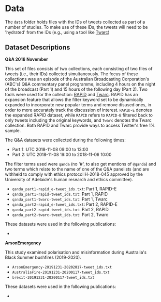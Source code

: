 # Data

The `data` folder holds files with the IDs of tweets collected as part of a number of studies. To make use of these IDs, the tweets will need to be 'hydrated' from the IDs (e.g., using a tool like [Twarc](https://github.com/DocNow/twarc#hydrate))

## Dataset Descriptions

**Q&A 2018 November**

This set of files consists of two collections, each consisting of two files of tweets (i.e., their IDs) collected simultaneously. The focus of these collections was an episode of the Australian Broadcasting Corporation's (ABC's) Q&A commentary panel programme, including 4 hours on the night of the broadcast (Part 1) and 15 hours of the following day (Part 2). Two tools were used for the collection: [RAPID](https://link.springer.com/chapter/10.1007/978-3-030-10997-4_44) and [Twarc](https://github.com/DocNow/twarc). RAPID has an expansion feature that allows the filter keyword set to be dynamically expanded to incorporate new popular terms and remove disused ones, in order to more accurately track the discussion of interest. `RAPID-E` denotes the expanded RAPID dataset, while `RAPID` refers to `RAPID-E` filtered back to only tweets including the original keywords, and `Twarc` denotes the Twarc collection. Both RAPID and Twarc provide ways to access Twitter's free 1% sample.

The Q&A datasets were collected during the following times:

- Part 1: UTC 2018-11-08 09:00 to 13:00
- Part 2: UTC 2018-11-08 19:00 to 2018-11-09 10:00

The filter terms used were `qanda` (no '\#', to also get mentions of `@qanda`) and two terms which relate to the name of one of the Q&A panelists (and are withheld to comply with ethics protocol H-2018-045 approved by the University of Adelaide's human research and ethics committee).

- `qanda_part1-rapid_e-tweet_ids.txt`: Part 1, RAPID-E
- `qanda_part1-rapid-tweet_ids.txt`: Part 1, RAPID
- `qanda_part1-twarc-tweet_ids.txt`: Part 1, Twarc
- `qanda_part2-rapid_e-tweet_ids.txt`: Part 2, RAPID-E
- `qanda_part2-rapid-tweet_ids.txt`: Part 2, RAPID
- `qanda_part2-twarc-tweet_ids.txt`: Part 2, Twarc

These datasets were used in the following publications:

- 

**ArsonEmergency**

This study examined polarisation and misinformation during Australia's Black Summer bushfires (2019-2020).

- `ArsonEmergency-20191231-20202017-tweet_ids.txt`
- `AustraliaFire-20191231-20200117-tweet_ids.txt`
- `brexit-20191231-20200117-tweet_ids.txt`

These datasets were used in the following publications:

-
